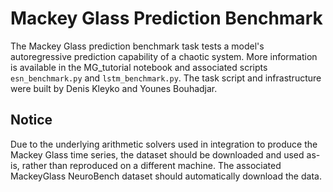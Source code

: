 Mackey Glass Prediction Benchmark
=======================================================================
The Mackey Glass prediction benchmark task tests a model's autoregressive prediction capability of a chaotic system.
More information is available in the MG_tutorial notebook and associated scripts `esn_benchmark.py` and `lstm_benchmark.py`.
The task script and infrastructure were built by Denis Kleyko and Younes Bouhadjar.

## Notice
Due to the underlying arithmetic solvers used in integration to produce the Mackey Glass time series, the dataset should be downloaded and used as-is, rather than reproduced on a different machine. The associated MackeyGlass NeuroBench dataset should automatically download the data.